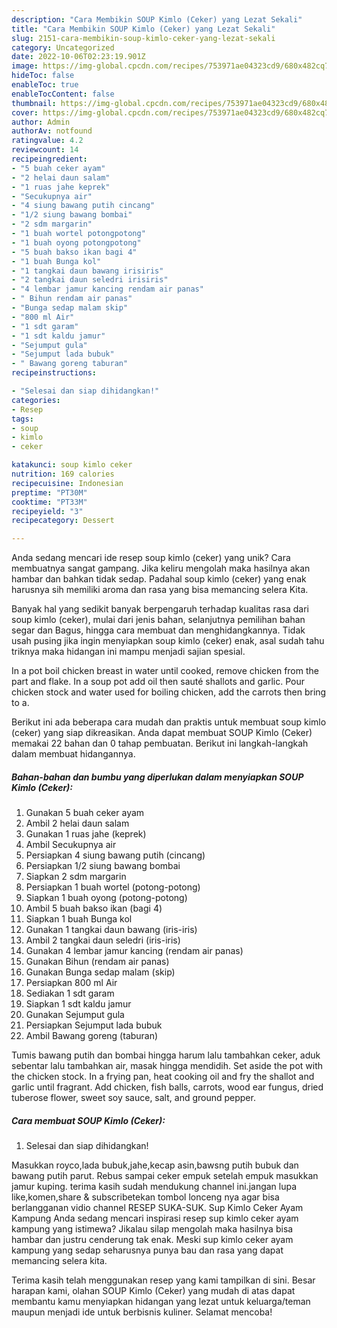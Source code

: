 ```yaml
---
description: "Cara Membikin SOUP Kimlo (Ceker) yang Lezat Sekali"
title: "Cara Membikin SOUP Kimlo (Ceker) yang Lezat Sekali"
slug: 2151-cara-membikin-soup-kimlo-ceker-yang-lezat-sekali
category: Uncategorized
date: 2022-10-06T02:23:19.901Z
image: https://img-global.cpcdn.com/recipes/753971ae04323cd9/680x482cq70/soup-kimlo-ceker-foto-resep-utama.jpg
hideToc: false
enableToc: true
enableTocContent: false
thumbnail: https://img-global.cpcdn.com/recipes/753971ae04323cd9/680x482cq70/soup-kimlo-ceker-foto-resep-utama.jpg
cover: https://img-global.cpcdn.com/recipes/753971ae04323cd9/680x482cq70/soup-kimlo-ceker-foto-resep-utama.jpg
author: Admin
authorAv: notfound
ratingvalue: 4.2
reviewcount: 14
recipeingredient:
- "5 buah ceker ayam"
- "2 helai daun salam"
- "1 ruas jahe keprek"
- "Secukupnya air"
- "4 siung bawang putih cincang"
- "1/2 siung bawang bombai"
- "2 sdm margarin"
- "1 buah wortel potongpotong"
- "1 buah oyong potongpotong"
- "5 buah bakso ikan bagi 4"
- "1 buah Bunga kol"
- "1 tangkai daun bawang irisiris"
- "2 tangkai daun seledri irisiris"
- "4 lembar jamur kancing rendam air panas"
- " Bihun rendam air panas"
- "Bunga sedap malam skip"
- "800 ml Air"
- "1 sdt garam"
- "1 sdt kaldu jamur"
- "Sejumput gula"
- "Sejumput lada bubuk"
- " Bawang goreng taburan"
recipeinstructions:

- "Selesai dan siap dihidangkan!"
categories:
- Resep
tags:
- soup
- kimlo
- ceker

katakunci: soup kimlo ceker 
nutrition: 169 calories
recipecuisine: Indonesian
preptime: "PT30M"
cooktime: "PT33M"
recipeyield: "3"
recipecategory: Dessert

---
```





Anda sedang mencari ide resep soup kimlo (ceker) yang unik? Cara membuatnya sangat gampang. Jika keliru mengolah maka hasilnya akan hambar dan bahkan tidak sedap. Padahal soup kimlo (ceker) yang enak harusnya sih memiliki aroma dan rasa yang bisa memancing selera Kita.





Banyak hal yang sedikit banyak berpengaruh terhadap kualitas rasa dari soup kimlo (ceker), mulai dari jenis bahan, selanjutnya pemilihan bahan segar dan Bagus, hingga cara membuat dan menghidangkannya. Tidak usah pusing jika ingin menyiapkan soup kimlo (ceker) enak,      asal sudah tahu triknya maka hidangan ini mampu menjadi sajian spesial.














In a pot boil chicken breast in water until cooked, remove chicken from the part and flake. In a soup pot add oil then sauté shallots and garlic. Pour chicken stock and water used for boiling chicken, add the carrots then bring to a.






Berikut ini ada beberapa cara mudah dan praktis untuk membuat soup kimlo (ceker) yang siap dikreasikan. Anda dapat membuat SOUP Kimlo (Ceker) memakai 22 bahan dan 0 tahap pembuatan. Berikut ini langkah-langkah dalam membuat hidangannya.

<!--inarticleads1-->

##### Bahan-bahan dan bumbu yang diperlukan dalam menyiapkan SOUP Kimlo (Ceker):

1. Gunakan 5 buah ceker ayam
1. Ambil 2 helai daun salam
1. Gunakan 1 ruas jahe (keprek)
1. Ambil Secukupnya air
1. Persiapkan 4 siung bawang putih (cincang)
1. Persiapkan 1/2 siung bawang bombai
1. Siapkan 2 sdm margarin
1. Persiapkan 1 buah wortel (potong-potong)
1. Siapkan 1 buah oyong (potong-potong)
1. Ambil 5 buah bakso ikan (bagi 4)
1. Siapkan 1 buah Bunga kol
1. Gunakan 1 tangkai daun bawang (iris-iris)
1. Ambil 2 tangkai daun seledri (iris-iris)
1. Gunakan 4 lembar jamur kancing (rendam air panas)
1. Gunakan  Bihun (rendam air panas)
1. Gunakan Bunga sedap malam (skip)
1. Persiapkan 800 ml Air
1. Sediakan 1 sdt garam
1. Siapkan 1 sdt kaldu jamur
1. Gunakan Sejumput gula
1. Persiapkan Sejumput lada bubuk
1. Ambil  Bawang goreng (taburan)


Tumis bawang putih dan bombai hingga harum lalu tambahkan ceker, aduk sebentar lalu tambahkan air, masak hingga mendidih. Set aside the pot with the chicken stock. In a frying pan, heat cooking oil and fry the shallot and garlic until fragrant. Add chicken, fish balls, carrots, wood ear fungus, dried tuberose flower, sweet soy sauce, salt, and ground pepper. 

<!--inarticleads2-->

##### Cara membuat SOUP Kimlo (Ceker):


1. Selesai dan siap dihidangkan!

Masukkan royco,lada bubuk,jahe,kecap asin,bawsng putih bubuk dan bawang putih parut. Rebus sampai ceker empuk setelah empuk masukkan jamur kuping. terima kasih sudah mendukung channel ini.jangan lupa like,komen,share &amp; subscribetekan tombol lonceng nya agar bisa berlangganan vidio channel RESEP SUKA-SUK. Sup Kimlo Ceker Ayam Kampung Anda sedang mencari inspirasi resep sup kimlo ceker ayam kampung yang istimewa? Jikalau silap mengolah maka hasilnya bisa hambar dan justru cenderung tak enak. Meski sup kimlo ceker ayam kampung yang sedap seharusnya punya bau dan rasa yang dapat memancing selera kita. 

Terima kasih telah menggunakan resep yang kami tampilkan di sini. Besar harapan kami, olahan SOUP Kimlo (Ceker) yang mudah di atas dapat membantu kamu menyiapkan hidangan yang lezat untuk keluarga/teman maupun menjadi ide untuk berbisnis kuliner. Selamat mencoba!
